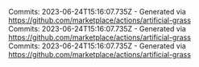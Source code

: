 Commits: 2023-06-24T15:16:07.735Z - Generated via https://github.com/marketplace/actions/artificial-grass
<br>
Commits: 2023-06-24T15:16:07.735Z - Generated via https://github.com/marketplace/actions/artificial-grass
<br>
Commits: 2023-06-24T15:16:07.735Z - Generated via https://github.com/marketplace/actions/artificial-grass
<br>

